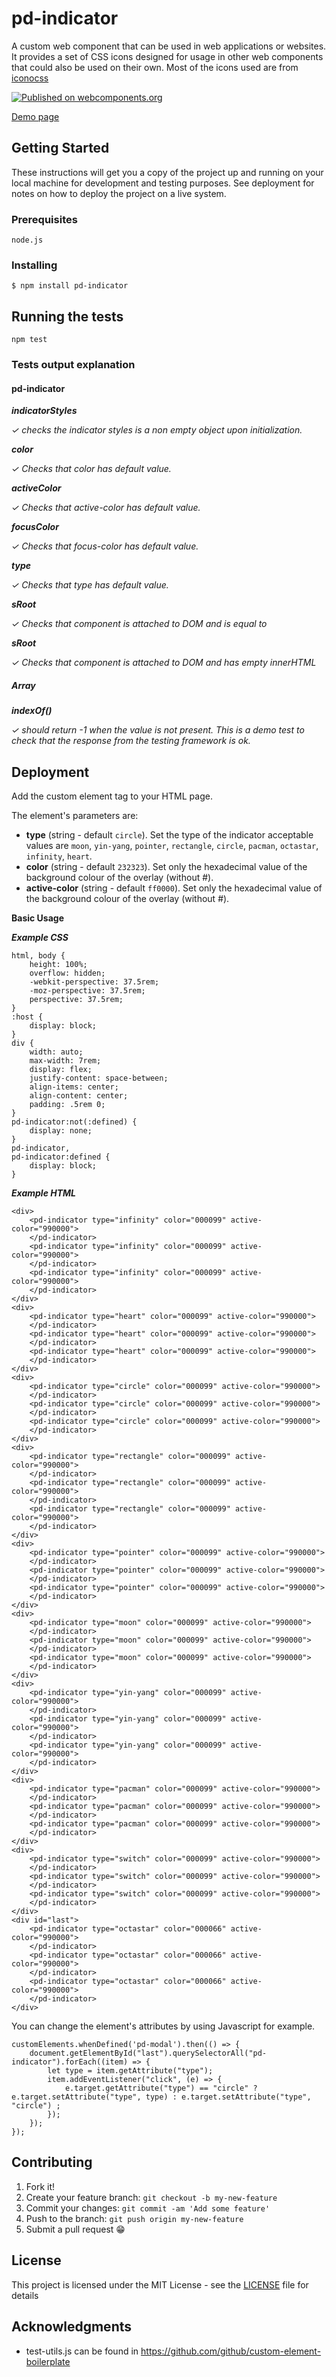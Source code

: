 # pd-indicator

A custom web component that can be used in web applications or websites. It provides a set of CSS icons designed for usage in other web components that could also be used on their own. Most of the icons used are from [iconocss](https://saeedalipoor.github.io/icono/)

[![Published on webcomponents.org](https://img.shields.io/badge/webcomponents.org-published-blue.svg)](https://www.webcomponents.org/element/pd-indicator)

[Demo page](https://unpkg.com/pd-indicator@1.1.4/pd-indicator.html)

## Getting Started

These instructions will get you a copy of the project up and running on your local machine for development and testing purposes. See deployment for notes on how to deploy the project on a live system.

### Prerequisites

`node.js`

### Installing

`$ npm install pd-indicator`

## Running the tests

`npm test`

### Tests output explanation

#### pd-indicator

_**indicatorStyles**_

_✓ checks the indicator styles is a non empty object upon initialization._

_**color**_

_✓ Checks that color has default value._

_**activeColor**_

_✓ Checks that active-color has default value._

_**focusColor**_

_✓ Checks that focus-color has default value._

_**type**_

_✓ Checks that type has default value._

_**sRoot**_

_✓ Checks that component is attached to DOM and is equal to <pd-indicator>_

_**sRoot**_

_✓ Checks that component is attached to DOM and has empty innerHTML_

##### Array

_**indexOf()**_

_✓ should return -1 when the value is not present. This is a demo test to check that the response from the testing framework is ok._


## Deployment

Add the custom element tag to your HTML page. 

The element's parameters are:

 - **type** (string - default `circle`). Set the type of the indicator acceptable values are `moon`, `yin-yang`, `pointer`, `rectangle`, `circle`, `pacman`, `octastar`, `infinity`, `heart`. 
 - **color** (string - default `232323`). Set only the hexadecimal value of the background colour of the overlay (without #).
 - **active-color** (string - default `ff0000`). Set only the hexadecimal value of the background colour of the overlay (without #).

**Basic Usage**

***Example CSS***

    html, body {
		height: 100%;
		overflow: hidden;
		-webkit-perspective: 37.5rem;
		-moz-perspective: 37.5rem;
		perspective: 37.5rem;
	}
	:host {
		display: block;
	}
	div {
	    width: auto;
	    max-width: 7rem;
	    display: flex;
	    justify-content: space-between;
	    align-items: center;
	    align-content: center;
	    padding: .5rem 0;
	}
	pd-indicator:not(:defined) {
	    display: none;
	}
	pd-indicator,
	pd-indicator:defined {
	    display: block;
	}

***Example HTML***

	<div>
		<pd-indicator type="infinity" color="000099" active-color="990000">
		</pd-indicator>
		<pd-indicator type="infinity" color="000099" active-color="990000">
		</pd-indicator>
		<pd-indicator type="infinity" color="000099" active-color="990000">
		</pd-indicator>
	</div>
	<div>
		<pd-indicator type="heart" color="000099" active-color="990000">
		</pd-indicator>
		<pd-indicator type="heart" color="000099" active-color="990000">
		</pd-indicator>
		<pd-indicator type="heart" color="000099" active-color="990000">
		</pd-indicator>
	</div>
	<div>
		<pd-indicator type="circle" color="000099" active-color="990000">
		</pd-indicator>
		<pd-indicator type="circle" color="000099" active-color="990000">
		</pd-indicator>
		<pd-indicator type="circle" color="000099" active-color="990000">
		</pd-indicator>
	</div>
	<div>
		<pd-indicator type="rectangle" color="000099" active-color="990000">
		</pd-indicator>
		<pd-indicator type="rectangle" color="000099" active-color="990000">
		</pd-indicator>
		<pd-indicator type="rectangle" color="000099" active-color="990000">
		</pd-indicator>
	</div>
	<div>
		<pd-indicator type="pointer" color="000099" active-color="990000">
		</pd-indicator>
		<pd-indicator type="pointer" color="000099" active-color="990000">
		</pd-indicator>
		<pd-indicator type="pointer" color="000099" active-color="990000">
		</pd-indicator>
	</div>
	<div>
		<pd-indicator type="moon" color="000099" active-color="990000">
		</pd-indicator>
		<pd-indicator type="moon" color="000099" active-color="990000">
		</pd-indicator>
		<pd-indicator type="moon" color="000099" active-color="990000">
		</pd-indicator>
	</div>
	<div>
		<pd-indicator type="yin-yang" color="000099" active-color="990000">
		</pd-indicator>
		<pd-indicator type="yin-yang" color="000099" active-color="990000">
		</pd-indicator>
		<pd-indicator type="yin-yang" color="000099" active-color="990000">
		</pd-indicator>
	</div>
	<div>
		<pd-indicator type="pacman" color="000099" active-color="990000">
		</pd-indicator>
		<pd-indicator type="pacman" color="000099" active-color="990000">
		</pd-indicator>
		<pd-indicator type="pacman" color="000099" active-color="990000">
		</pd-indicator>
	</div>
	<div>
		<pd-indicator type="switch" color="000099" active-color="990000">
		</pd-indicator>
		<pd-indicator type="switch" color="000099" active-color="990000">
		</pd-indicator>
		<pd-indicator type="switch" color="000099" active-color="990000">
		</pd-indicator>
	</div>
	<div id="last">
		<pd-indicator type="octastar" color="000066" active-color="990000">
		</pd-indicator>
		<pd-indicator type="octastar" color="000066" active-color="990000">
		</pd-indicator>
		<pd-indicator type="octastar" color="000066" active-color="990000">
		</pd-indicator>
	</div>

You can change the element's attributes by using Javascript for example.

	customElements.whenDefined('pd-modal').then(() => {			
		document.getElementById("last").querySelectorAll("pd-indicator").forEach((item) => {
			let type = item.getAttribute("type");
			item.addEventListener("click", (e) => {
				e.target.getAttribute("type") == "circle" ? e.target.setAttribute("type", type) : e.target.setAttribute("type", "circle") ;
			});
		});
	});

## Contributing

1. Fork it!
2. Create your feature branch: `git checkout -b my-new-feature`
3. Commit your changes: `git commit -am 'Add some feature'`
4. Push to the branch: `git push origin my-new-feature`
5. Submit a pull request 😁

## License

This project is licensed under the MIT License - see the [LICENSE](LICENSE) file for details

## Acknowledgments

* test-utils.js can be found in https://github.com/github/custom-element-boilerplate
